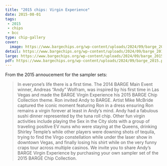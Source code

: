 ```yaml
---
title: "2015 chips: Virgin Experience"
date: 2015-08-01
tags:
 - 2015
 - chips
 - bcc
type: chip-gallery
cover:
  image: https://www.bargechips.org/wp-content/uploads/2024/09/barge_2015_details.png
detail: https://www.bargechips.org/wp-content/uploads/2024/09/barge_2015_details.png
large: https://www.bargechips.org/wp-content/uploads/2024/09/barge_2015.jpg
pdf: https://www.bargechips.org/wp-content/uploads/2024/09/barge_2015.pdf
---
```

		
From the 2015 annoucement for the sampler sets:

> In everyone’s life there is a first time. The 2014 BARGE Main Event winner,
> Andreas &#8220;Andy&#8221; Wolfram, was inspired by his first time in Las
> Vegas and made the BARGE Virgin Experience his 2015 BARGE Chip Collection
> theme. Ron invited Andy to BARGE. Artist Mike McBride captured the iconic
> moment featuring Ron in a dress ensuring Ron remains a virgin forever at
> least in Andy’s mind. Andy had a fabulous sushi dinner represented by the
> tuna roll chip. Other fun virgin activities include playing the Sex in the
> City slots with a group of traveling positive EV nuns who were staying at the
> Queens, drinking Shirley Temple’s while other players were downing shots of
> tequila, trying to find the Virgo constellation while under the laser show in
> downtown Vegas, and finally losing his shirt while on the very funny craps
> tour across multiple casinos. We invite you to share Andy’s BARGE Virgin
> Experience by purchasing your own sampler set of the 2015 BARGE Chip
> Collection.
